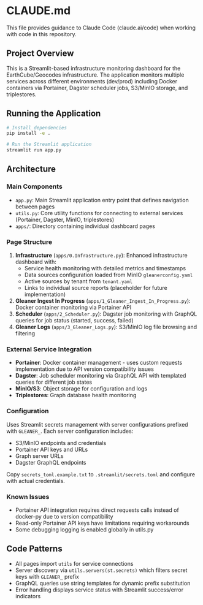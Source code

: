 # CLAUDE.md

This file provides guidance to Claude Code (claude.ai/code) when working with code in this repository.

## Project Overview

This is a Streamlit-based infrastructure monitoring dashboard for the EarthCube/Geocodes infrastructure. The application monitors multiple services across different environments (dev/prod) including Docker containers via Portainer, Dagster scheduler jobs, S3/MinIO storage, and triplestores.

## Running the Application

```bash
# Install dependencies
pip install -e .

# Run the Streamlit application
streamlit run app.py
```

## Architecture

### Main Components

- `app.py`: Main Streamlit application entry point that defines navigation between pages
- `utils.py`: Core utility functions for connecting to external services (Portainer, Dagster, MinIO, triplestores)
- `apps/`: Directory containing individual dashboard pages

### Page Structure

1. **Infrastructure** (`apps/0.Infrastructure.py`): Enhanced infrastructure dashboard with:
   - Service health monitoring with detailed metrics and timestamps
   - Data sources configuration loaded from MinIO `gleanerconfig.yaml`
   - Active sources by tenant from `tenant.yaml`
   - Links to individual source reports (placeholder for future implementation)
2. **Gleaner Ingest In Progress** (`apps/1_Gleaner_Ingest_In_Progress.py`): Docker container monitoring via Portainer API
3. **Scheduler** (`apps/2_Scheduler.py`): Dagster job monitoring with GraphQL queries for job status (started, success, failed)
4. **Gleaner Logs** (`apps/3_Gleaner_Logs.py`): S3/MinIO log file browsing and filtering

### External Service Integration

- **Portainer**: Docker container management - uses custom requests implementation due to API version compatibility issues
- **Dagster**: Job scheduler monitoring via GraphQL API with templated queries for different job states
- **MinIO/S3**: Object storage for configuration and logs
- **Triplestores**: Graph database health monitoring

### Configuration

Uses Streamlit secrets management with server configurations prefixed with `GLEANER_`. Each server configuration includes:
- S3/MinIO endpoints and credentials
- Portainer API keys and URLs
- Graph server URLs
- Dagster GraphQL endpoints

Copy `secrets_toml.example.txt` to `.streamlit/secrets.toml` and configure with actual credentials.

### Known Issues

- Portainer API integration requires direct requests calls instead of docker-py due to version compatibility
- Read-only Portainer API keys have limitations requiring workarounds
- Some debugging logging is enabled globally in utils.py

## Code Patterns

- All pages import `utils` for service connections
- Server discovery via `utils.servers(st.secrets)` which filters secret keys with `GLEANER_` prefix
- GraphQL queries use string templates for dynamic prefix substitution
- Error handling displays service status with Streamlit success/error indicators